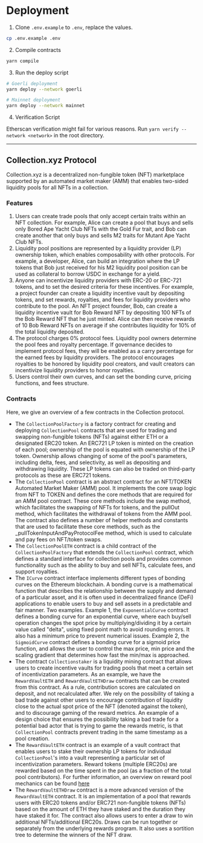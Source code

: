 # Deployment

1. Clone `.env.example` to `.env`, replace the values.

```bash
cp .env.example .env
```

2. Compile contracts

```bash
yarn compile
```

3. Run the deploy script

```bash
# Goerli deployment
yarn deploy --network goerli

# Mainnet deployment
yarn deploy --network mainnet
```

4. Verification Script

Etherscan verification might fail for various reasons. Run `yarn verify --network <network>` in the root directory.

--- 

## Collection.xyz Protocol 

Collection.xyz is a decentralized non-fungible token (NFT) marketplace supported by an automated market maker (AMM) that enables two-sided liquidity pools for all NFTs in a collection.

### Features
1. Users can create trade pools that only accept certain traits within an NFT collection. For example, Alice can create a pool that buys and sells only Bored Ape Yacht Club NFTs with the Gold Fur trait, and Bob can create another that only buys and sells M2 traits for Mutant Ape Yacht Club NFTs.
2. Liquidity pool positions are represented by a liquidity provider (LP) ownership token, which enables composability with other protocols. For example, a developer, Alice, can build an integration where the LP tokens that Bob just received for his M2 liquidity pool position can be used as collateral to borrow USDC in exchange for a yield.
3. Anyone can incentivize liquidity providers with ERC-20 or ERC-721 tokens, and to set the desired criteria for these incentives. For example, a project founder can create a liquidity incentive vault by depositing tokens, and set rewards, royalties, and fees for liquidity providers who contribute to the pool. An NFT project founder, Bob, can create a liquidity incentive vault for Bob Reward NFT by depositing 100 NFTs of the Bob Reward NFT that he just minted. Alice can then receive rewards of 10 Bob Reward NFTs on average if she contributes liquidity for 10% of the total liquidity deposited.
4. The protocol charges 0% protocol fees. Liquidity pool owners determine the pool fees and royalty percentage. If governance decides to implement protocol fees, they will be enabled as a carry percentage for the earned fees by liquidity providers. The protocol encourages royalties to be honored by liquidity pool creators, and vault creators can incentivize liquidity providers to honor royalties.
5. Users control their own curves, and can set the bonding curve, pricing functions, and fees structure.


### Contracts
Here, we give an overview of a few contracts in the Collection protocol.
- The `CollectionPoolFactory` is a factory contract for creating and deploying `CollectionPool` contracts that are used for trading and swapping non-fungible tokens (NFTs) against either ETH or a designated ERC20 token. An ERC721 LP token is minted on the creation of each pool; ownership of the pool is equated with ownership of the LP token. Ownership allows changing of some of the pool's parameters, including delta, fees, and selectivity, as well as depositing and withdrawing liquidity. These LP tokens can also be traded on third-party protocols as these are ERC721 tokens.
- The `CollectionPool` contract is an abstract contract for an NFT/TOKEN Automated Market Maker (AMM) pool. It implements the core swap logic from NFT to TOKEN and defines the core methods that are required for an AMM pool contract. These core methods include the swap method, which facilitates the swapping of NFTs for tokens, and the pullOut method, which facilitates the withdrawal of tokens from the AMM pool. The contract also defines a number of helper methods and constants that are used to facilitate these core methods, such as the _pullTokenInputAndPayProtocolFee method, which is used to calculate and pay fees on NFT/token swaps.
- The `CollectionPoolETH` contract is a child contract of the `CollectionPoolFactory` that extends the `CollectionPool` contract, which defines a standard interface for collection pools and provides common functionality such as the ability to buy and sell NFTs, calculate fees, and support royalties.
- The `ICurve` contract interface implements different types of bonding curves on the Ethereum blockchain. A bonding curve is a mathematical function that describes the relationship between the supply and demand of a particular asset, and it is often used in decentralized finance (DeFi) applications to enable users to buy and sell assets in a predictable and fair manner. Two examples. Example 1, the `ExponentialCurve` contract defines a bonding curve for an exponential curve, where each buy/sell operation changes the spot price by multiplying/dividing it by a certain value called "delta", using fixed point math to avoid rounding errors. It also has a minimum price to prevent numerical issues. Example 2, the `SigmoidCurve` contract defines a bonding curve for a sigmoid price function, and allows the user to control the max price, min price and the scaling gradient that determines how fast the min/max is approached.
- The contract `Collectionstaker` is a liquidity mining contract that allows users to create incentive vaults for trading pools that meet a certain set of incentivization parameters. As an example, we have the `RewardVaultETH` and `RewardVaultETHDraw` contracts that can be created from this contract. As a rule, contribution scores are calculated on deposit, and not recalculated after. We rely on the possibility of taking a bad trade against other users to encourage contribution of liquidity close to the actual spot price of the NFT (denoted against the token), and to discourage gaming of the reward metrics. An example of a design choice that ensures the possibility taking a bad trade for a potential bad actor that is trying to game the rewards metric, is that `CollectionPool` contracts prevent trading in the same timestamp as a pool creation.
- The `RewardVaultETH` contract is an example of a vault contract that enables users to stake their ownership LP tokens for individual `CollectionPool`'s into a vault representing a particular set of incentivization parameters. Reward tokens (multiple ERC20s) are rewarded based on the time spent in the pool (as a fraction of the total pool contributors). For further information, an overview on reward pool mechanics can be found [here](https://www.youtube.com/watch?v=iNZWMj4USUM)
- The `RewardVaultETHDraw` contract is a more advanced version of the `RewardVaultETH` contract. It is an implementation of a pool that rewards users with ERC20 tokens and/or ERC721 non-fungible tokens (NFTs) based on the amount of ETH they have staked and the duration they have staked it for. The contract also allows users to enter a draw to win additional NFTs/additional ERC20s. Draws can be run together or separately from the underlying rewards program. It also uses a sortition tree to determine the winners of the NFT draw. 
